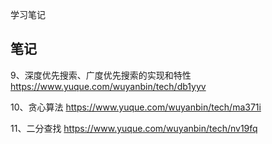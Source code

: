 学习笔记

## 笔记

9、深度优先搜索、广度优先搜索的实现和特性 https://www.yuque.com/wuyanbin/tech/db1yyv

10、贪心算法 https://www.yuque.com/wuyanbin/tech/ma371i

11、二分查找 https://www.yuque.com/wuyanbin/tech/nv19fq
